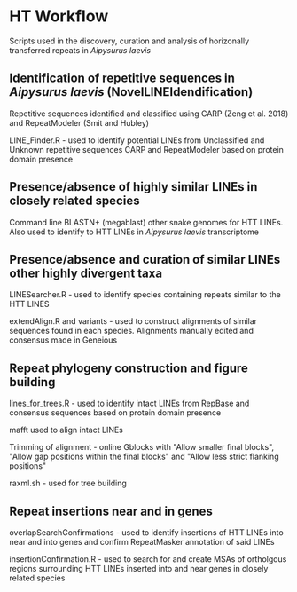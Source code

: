 # HT Workflow
Scripts used in the discovery, curation and analysis of horizonally transferred repeats in _Aipysurus laevis_

## Identification of repetitive sequences in _Aipysurus laevis_ (NovelLINEIdendification)
Repetitive sequences identified and classified using CARP (Zeng et al. 2018) and RepeatModeler (Smit and Hubley)

LINE_Finder.R - used to identify potential LINEs from Unclassified and Unknown repetitive sequences CARP and RepeatModeler based on protein domain presence

## Presence/absence of highly similar LINEs in closely related species
Command line BLASTN+ (megablast) other snake genomes for HTT LINEs. Also used to identify to HTT LINEs in _Aipysurus laevis_ transcriptome

## Presence/absence and curation of similar LINEs other highly divergent taxa

LINESearcher.R - used to identify species containing repeats similar to the HTT LINES

extendAlign.R and variants - used to construct alignments of similar sequences found in each species. Alignments manually edited and consensus made in Geneious

## Repeat phylogeny construction and figure building 
lines_for_trees.R - used to identify intact LINEs from RepBase and consensus sequences based on protein domain presence

mafft used to align intact LINEs

Trimming of alignment - online Gblocks with "Allow smaller final blocks", "Allow gap positions within the final blocks" and "Allow less strict flanking positions"

raxml.sh - used for tree building

## Repeat insertions near and in genes
overlapSearchConfirmations - used to identify insertions of HTT LINEs into near and into genes and confirm RepeatMasker annotation of said LINEs

insertionConfirmation.R - used to search for and create MSAs of ortholgous regions surrounding HTT LINEs inserted into and near genes in closely related species

